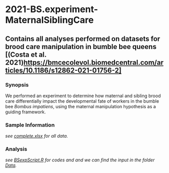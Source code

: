 # 2021-BS.experiment-MaternalSiblingCare

## Contains all analyses performed on datasets for brood care manipulation in bumble bee queens [(Costa et al. 2021)https://bmcecolevol.biomedcentral.com/articles/10.1186/s12862-021-01756-2]

### Synopsis

We performed an experiment to determine how maternal and sibling brood care differentially impact the developmental fate of workers in the bumble bee *Bombus impatiens*, using the maternal manipulation hypothesis as a guiding framework.

### Sample Information

_see [complete.xlsx](https://github.com/claudinpcosta/2020-BS.experiment-MaternalSiblingCare/blob/master/complete.xlsx) for all data._

### Analysis

_see [BSexpScript.R](https://github.com/claudinpcosta/2020-BS.experiment-MaternalSiblingCare/blob/master/BSexpScript.R) for codes and  and we can find the input in the folder [Data](https://github.com/claudinpcosta/2020-BS.experiment-MaternalSiblingCare/tree/master/Data)._

